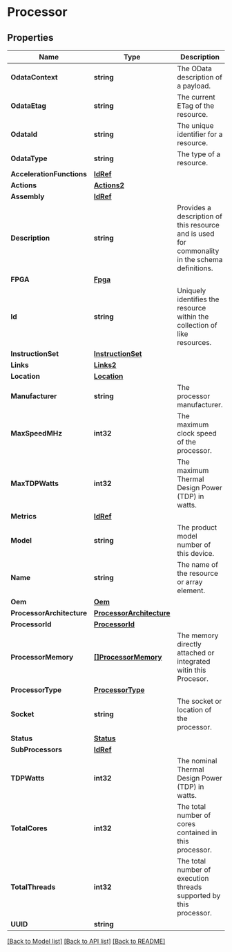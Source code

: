 # Processor

## Properties
Name | Type | Description | Notes
------------ | ------------- | ------------- | -------------
**OdataContext** | **string** | The OData description of a payload. | [optional] 
**OdataEtag** | **string** | The current ETag of the resource. | [optional] 
**OdataId** | **string** | The unique identifier for a resource. | 
**OdataType** | **string** | The type of a resource. | 
**AccelerationFunctions** | [**IdRef**](idRef.md) |  | [optional] 
**Actions** | [**Actions2**](Actions_2.md) |  | [optional] 
**Assembly** | [**IdRef**](idRef.md) |  | [optional] 
**Description** | **string** | Provides a description of this resource and is used for commonality  in the schema definitions. | [optional] 
**FPGA** | [**Fpga**](FPGA.md) |  | [optional] 
**Id** | **string** | Uniquely identifies the resource within the collection of like resources. | 
**InstructionSet** | [**InstructionSet**](InstructionSet.md) |  | [optional] 
**Links** | [**Links2**](Links_2.md) |  | [optional] 
**Location** | [**Location**](Location.md) |  | [optional] 
**Manufacturer** | **string** | The processor manufacturer. | [optional] 
**MaxSpeedMHz** | **int32** | The maximum clock speed of the processor. | [optional] 
**MaxTDPWatts** | **int32** | The maximum Thermal Design Power (TDP) in watts. | [optional] 
**Metrics** | [**IdRef**](idRef.md) |  | [optional] 
**Model** | **string** | The product model number of this device. | [optional] 
**Name** | **string** | The name of the resource or array element. | 
**Oem** | [**Oem**](Oem.md) |  | [optional] 
**ProcessorArchitecture** | [**ProcessorArchitecture**](ProcessorArchitecture.md) |  | [optional] 
**ProcessorId** | [**ProcessorId**](ProcessorId.md) |  | [optional] 
**ProcessorMemory** | [**[]ProcessorMemory**](ProcessorMemory.md) | The memory directly attached or integrated witin this Procesor. | [optional] 
**ProcessorType** | [**ProcessorType**](ProcessorType.md) |  | [optional] 
**Socket** | **string** | The socket or location of the processor. | [optional] 
**Status** | [**Status**](Status.md) |  | [optional] 
**SubProcessors** | [**IdRef**](idRef.md) |  | [optional] 
**TDPWatts** | **int32** | The nominal Thermal Design Power (TDP) in watts. | [optional] 
**TotalCores** | **int32** | The total number of cores contained in this processor. | [optional] 
**TotalThreads** | **int32** | The total number of execution threads supported by this processor. | [optional] 
**UUID** | **string** |  | [optional] 

[[Back to Model list]](../README.md#documentation-for-models) [[Back to API list]](../README.md#documentation-for-api-endpoints) [[Back to README]](../README.md)


